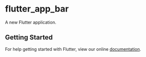 # flutter_app_bar

A new Flutter application.

## Getting Started

For help getting started with Flutter, view our online
[documentation](https://flutter.io/).
